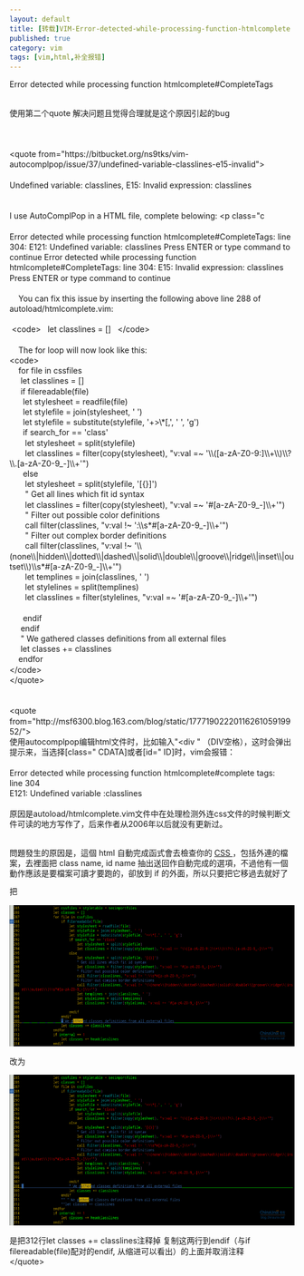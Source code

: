```yaml
---
layout: default
title: [转载]VIM-Error-detected-while-processing-function-htmlcomplete
published: true
category: vim
tags: [vim,html,补全报错]
---
```

<div id="detail" class="detail" style="line-height: 1.3;"><p>Error detected while processing function htmlcomplete#CompleteTags<div><br></div><div>使用第二个quote 解决问题且觉得合理就是这个原因引起的bug<br><div><br></div><div><br></div><div><br></div><div>&lt;quote from="https://bitbucket.org/ns9tks/vim-autocomplpop/issue/37/undefined-variable-classlines-e15-invalid"&gt;</div><div><br></div><div>Undefined variable: classlines, E15: Invalid expression: classlines</div><div><div><br></div><div><br></div><div>I use AutoComplPop in a HTML file, complete belowing: &lt;p class="c</div><div><br></div><div>Error detected while processing function htmlcomplete#CompleteTags: line 304: E121: Undefined variable: classlines Press ENTER or type command to continue Error detected while processing function htmlcomplete#CompleteTags: line 304: E15: Invalid expression: classlines Press ENTER or type command to continue</div></div><div><div>&nbsp; &nbsp;</div><div>&nbsp; &nbsp; You can fix this issue by inserting the following above line 288 of autoload/htmlcomplete.vim:</div><div><br></div><div>&nbsp;&lt;code&gt; &nbsp; let classlines = [] &nbsp; &lt;/code&gt;</div><div><br></div><div>&nbsp; &nbsp; The for loop will now look like this:</div><div>&lt;code&gt;</div><div>&nbsp; &nbsp; for file in cssfiles</div><div>&nbsp; &nbsp; &nbsp;let classlines = []</div><div>&nbsp; &nbsp; &nbsp;if filereadable(file)</div><div>&nbsp; &nbsp; &nbsp; let stylesheet = readfile(file)</div><div>&nbsp; &nbsp; &nbsp; let stylefile = join(stylesheet, ' ')</div><div>&nbsp; &nbsp; &nbsp; let stylefile = substitute(stylefile, '+&gt;\*[,', ' ', 'g')</div><div>&nbsp; &nbsp; &nbsp; if search_for == 'class'</div><div>&nbsp; &nbsp; &nbsp; &nbsp;let stylesheet = split(stylefile)</div><div>&nbsp; &nbsp; &nbsp; &nbsp;let classlines = filter(copy(stylesheet), "v:val =~ '\\([a-zA-Z0-9:]\\+\\)\\?\\.[a-zA-Z0-9_-]\\+'")</div><div>&nbsp; &nbsp; &nbsp; else</div><div>&nbsp; &nbsp; &nbsp; &nbsp;let stylesheet = split(stylefile, '[{}]')</div><div>&nbsp; &nbsp; &nbsp; &nbsp;" Get all lines which fit id syntax</div><div>&nbsp; &nbsp; &nbsp; &nbsp;let classlines = filter(copy(stylesheet), "v:val =~ '#[a-zA-Z0-9_-]\\+'")</div><div>&nbsp; &nbsp; &nbsp; &nbsp;" Filter out possible color definitions</div><div>&nbsp; &nbsp; &nbsp; &nbsp;call filter(classlines, "v:val !~ ':\\s*#[a-zA-Z0-9_-]\\+'")</div><div>&nbsp; &nbsp; &nbsp; &nbsp;" Filter out complex border definitions</div><div>&nbsp; &nbsp; &nbsp; &nbsp;call filter(classlines, "v:val !~ '\\(none\\|hidden\\|dotted\\|dashed\\|solid\\|double\\|groove\\|ridge\\|inset\\|outset\\)\\s*#[a-zA-Z0-9_-]\\+'")</div><div>&nbsp; &nbsp; &nbsp; &nbsp;let templines = join(classlines, ' ')</div><div>&nbsp; &nbsp; &nbsp; &nbsp;let stylelines = split(templines)</div><div>&nbsp; &nbsp; &nbsp; &nbsp;let classlines = filter(stylelines, "v:val =~ '#[a-zA-Z0-9_-]\\+'")</div><div><br></div><div>&nbsp; &nbsp; &nbsp; endif</div><div>&nbsp; &nbsp; &nbsp;endif</div><div>&nbsp; &nbsp; &nbsp;" We gathered classes definitions from all external files</div><div>&nbsp; &nbsp; &nbsp;let classes += classlines</div><div>&nbsp; &nbsp; endfor</div><div>&lt;/code&gt;</div></div><div>&lt;/quote&gt;</div><div><br></div><div><br></div><div>&lt;quote from="http://msf6300.blog.163.com/blog/static/1777190222011626105919952/"&gt;</div><div><div>使用autocomplpop编辑html文件时，比如输入"&lt;div " （DIV空格），这时会弹出提示来，当选择[class=" CDATA]或者[id=" ID]时，vim会报错：</div><div><br></div><div>Error detected while processing function htmlcomplete#complete tags:</div><div>line 304</div><div>E121: Undefined variable :classlines</div><div><br></div><div>原因是autoload/htmlcomplete.vim文件中在处理检测外连css文件的时候判断文件可读的地方写作了，后来作者从2006年以后就没有更新过。</div></div><div><br></div><div><p>問題發生的原因是，這個 html 自動完成函式會去檢查你的 <a rel="nofollow" href="http://www.hz328.com/web/">CSS </a>，包括外連的檔案，去裡面把 class name, id name 抽出送回作自動完成的選項，不過他有一個動作應該是要檔案可讀才要跑的，卻放到 if 的外面，所以只要把它移過去就好了</p><p>把</p><p><a href="/attachment/201208/23/22355887_13456886598rzW.png" target="_blank"><img src="/attachment/201208/23/22355887_13456886598rzW.png" width="604.38" height="249.06" onload="imgResize(this, 650);" border="0" ;=""></a></p><p>改为</p><p><a href="/attachment/201208/23/22355887_1345688688OKW0.png" target="_blank"><img src="/attachment/201208/23/22355887_1345688688OKW0.png" width="604.38" height="266.28" onload="imgResize(this, 650);" border="0" ;=""></a></p></div><div>是把312行let classes += classlines注释掉 复制这两行到endif（与if filereadable(file)配对的endif, 从缩进可以看出）的上面并取消注释&nbsp;</div><div>&lt;/quote&gt;</div></div></p></div>

